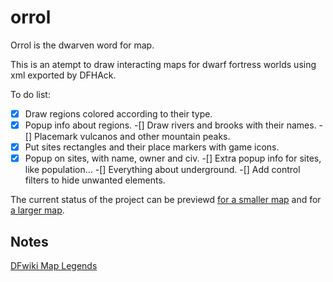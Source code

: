 # orrol

Orrol is the dwarven word for map.

This is an atempt to draw interacting maps for dwarf fortress worlds using xml exported by DFHAck.

To do list:
-[x] Draw regions colored according to their type.
-[x] Popup info about regions.
-[]  Draw rivers and brooks with their names.
-[]  Placemark vulcanos and other mountain peaks.
-[x] Put sites rectangles and their place markers with game icons. 
-[x] Popup on sites, with name, owner and civ.
-[]  Extra popup info for sites, like population...
-[]  Everything about underground.
-[]  Add control filters to hide unwanted elements.

The current status of the project can be previewd [for a smaller map](https://andreoestereich.github.io/orrol/map.html) and for [a larger map](https://andreoestereich.github.io/orrol/map_large.html).

## Notes

[DFwiki Map Legends](https://dwarffortresswiki.org/index.php/Map_legend)

